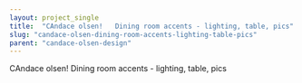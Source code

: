 ```yaml
---
layout: project_single
title:  "CAndace olsen!   Dining room accents - lighting, table, pics"
slug: "candace-olsen-dining-room-accents-lighting-table-pics"
parent: "candace-olsen-design"
---
```

CAndace olsen!   Dining room accents - lighting, table, pics
